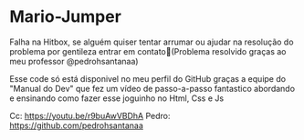 # Mario-Jumper
Falha na Hitbox, se alguém quiser tentar arrumar ou ajudar na resolução do problema por gentileza entrar em contato🍰(Problema resolvido graças ao meu professor @pedrohsantanaa)

Esse code só está disponivel no meu perfil do GitHub graças a equipe do "Manual do Dev" que fez um vídeo de passo-a-passo fantastico abordando e ensinando como fazer esse joguinho no Html, Css e Js

Cc: https://youtu.be/r9buAwVBDhA
Pedro: https://github.com/pedrohsantanaa
